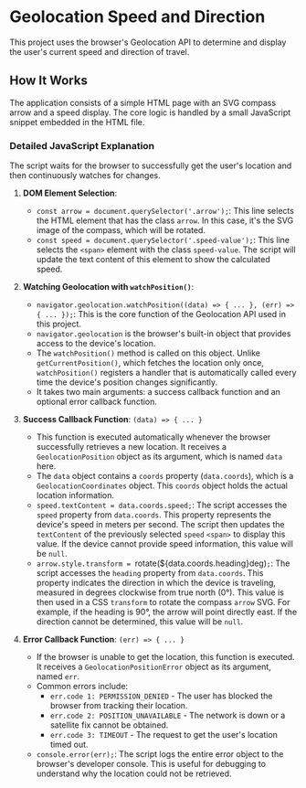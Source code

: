# Geolocation Speed and Direction

This project uses the browser's Geolocation API to determine and display the user's current speed and direction of travel.

## How It Works

The application consists of a simple HTML page with an SVG compass arrow and a speed display. The core logic is handled by a small JavaScript snippet embedded in the HTML file.

### Detailed JavaScript Explanation

The script waits for the browser to successfully get the user's location and then continuously watches for changes.

1.  **DOM Element Selection**:
    *   `const arrow = document.querySelector('.arrow');`: This line selects the HTML element that has the class `arrow`. In this case, it's the SVG image of the compass, which will be rotated.
    *   `const speed = document.querySelector('.speed-value');`: This line selects the `<span>` element with the class `speed-value`. The script will update the text content of this element to show the calculated speed.

2.  **Watching Geolocation with `watchPosition()`**:
    *   `navigator.geolocation.watchPosition((data) => { ... }, (err) => { ... });`: This is the core function of the Geolocation API used in this project.
    *   `navigator.geolocation` is the browser's built-in object that provides access to the device's location.
    *   The `watchPosition()` method is called on this object. Unlike `getCurrentPosition()`, which fetches the location only once, `watchPosition()` registers a handler that is automatically called every time the device's position changes significantly.
    *   It takes two main arguments: a success callback function and an optional error callback function.

3.  **Success Callback Function**: `(data) => { ... }`
    *   This function is executed automatically whenever the browser successfully retrieves a new location. It receives a `GeolocationPosition` object as its argument, which is named `data` here.
    *   The `data` object contains a `coords` property (`data.coords`), which is a `GeolocationCoordinates` object. This `coords` object holds the actual location information.
    *   `speed.textContent = data.coords.speed;`: The script accesses the `speed` property from `data.coords`. This property represents the device's speed in meters per second. The script then updates the `textContent` of the previously selected `speed` `<span>` to display this value. If the device cannot provide speed information, this value will be `null`.
    *   `arrow.style.transform = `rotate(${data.coords.heading}deg)`;`: The script accesses the `heading` property from `data.coords`. This property indicates the direction in which the device is traveling, measured in degrees clockwise from true north (0°). This value is then used in a CSS `transform` to rotate the compass `arrow` SVG. For example, if the heading is 90°, the arrow will point directly east. If the direction cannot be determined, this value will be `null`.

4.  **Error Callback Function**: `(err) => { ... }`
    *   If the browser is unable to get the location, this function is executed. It receives a `GeolocationPositionError` object as its argument, named `err`.
    *   Common errors include:
        *   `err.code 1: PERMISSION_DENIED` - The user has blocked the browser from tracking their location.
        *   `err.code 2: POSITION_UNAVAILABLE` - The network is down or a satellite fix cannot be obtained.
        *   `err.code 3: TIMEOUT` - The request to get the user's location timed out.
    *   `console.error(err);`: The script logs the entire error object to the browser's developer console. This is useful for debugging to understand why the location could not be retrieved.